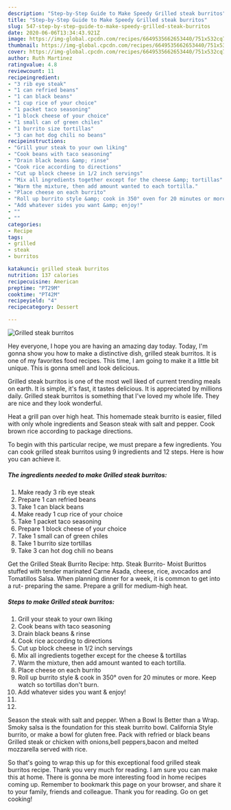 ```yaml
---
description: "Step-by-Step Guide to Make Speedy Grilled steak burritos"
title: "Step-by-Step Guide to Make Speedy Grilled steak burritos"
slug: 547-step-by-step-guide-to-make-speedy-grilled-steak-burritos
date: 2020-06-06T13:34:43.921Z
image: https://img-global.cpcdn.com/recipes/6649535662653440/751x532cq70/grilled-steak-burritos-recipe-main-photo.jpg
thumbnail: https://img-global.cpcdn.com/recipes/6649535662653440/751x532cq70/grilled-steak-burritos-recipe-main-photo.jpg
cover: https://img-global.cpcdn.com/recipes/6649535662653440/751x532cq70/grilled-steak-burritos-recipe-main-photo.jpg
author: Ruth Martinez
ratingvalue: 4.8
reviewcount: 11
recipeingredient:
- "3 rib eye steak"
- "1 can refried beans"
- "1 can black beans"
- "1 cup rice of your choice"
- "1 packet taco seasoning"
- "1 block cheese of your choice"
- "1 small can of green chiles"
- "1 burrito size tortillas"
- "3 can hot dog chili no beans"
recipeinstructions:
- "Grill your steak to your own liking"
- "Cook beans with taco seasoning"
- "Drain black beans &amp; rinse"
- "Cook rice according to directions"
- "Cut up block cheese in 1/2 inch servings"
- "Mix all ingredients together except for the cheese &amp; tortillas"
- "Warm the mixture, then add amount wanted to each tortilla."
- "Place cheese on each burrito"
- "Roll up burrito style &amp; cook in 350° oven for 20 minutes or more. Keep watch so tortillas don&#39;t burn."
- "Add whatever sides you want &amp; enjoy!"
- ""
- ""
categories:
- Recipe
tags:
- grilled
- steak
- burritos

katakunci: grilled steak burritos 
nutrition: 137 calories
recipecuisine: American
preptime: "PT29M"
cooktime: "PT42M"
recipeyield: "4"
recipecategory: Dessert

---
```



![Grilled steak burritos](https://img-global.cpcdn.com/recipes/6649535662653440/751x532cq70/grilled-steak-burritos-recipe-main-photo.jpg)

Hey everyone, I hope you are having an amazing day today. Today, I'm gonna show you how to make a distinctive dish, grilled steak burritos. It is one of my favorites food recipes. This time, I am going to make it a little bit unique. This is gonna smell and look delicious.

Grilled steak burritos is one of the most well liked of current trending meals on earth. It is simple, it's fast, it tastes delicious. It is appreciated by millions daily. Grilled steak burritos is something that I've loved my whole life. They are nice and they look wonderful.

Heat a grill pan over high heat. This homemade steak burrito is easier, filled with only whole ingredients and Season steak with salt and pepper. Cook brown rice according to package directions.


To begin with this particular recipe, we must prepare a few ingredients. You can cook grilled steak burritos using 9 ingredients and 12 steps. Here is how you can achieve it.

<!--inarticleads1-->

##### The ingredients needed to make Grilled steak burritos:

1. Make ready 3 rib eye steak
1. Prepare 1 can refried beans
1. Take 1 can black beans
1. Make ready 1 cup rice of your choice
1. Take 1 packet taco seasoning
1. Prepare 1 block cheese of your choice
1. Take 1 small can of green chiles
1. Take 1 burrito size tortillas
1. Take 3 can hot dog chili no beans


Get the Grilled Steak Burrito Recipe: http. Steak Burrito- Moist Burittos stuffed with tender marinated Carne Asada, cheese, rice, avocados and Tomatillos Salsa. When planning dinner for a week, it is common to get into a rut- preparing the same. Prepare a grill for medium-high heat. 

<!--inarticleads2-->

##### Steps to make Grilled steak burritos:

1. Grill your steak to your own liking
1. Cook beans with taco seasoning
1. Drain black beans &amp; rinse
1. Cook rice according to directions
1. Cut up block cheese in 1/2 inch servings
1. Mix all ingredients together except for the cheese &amp; tortillas
1. Warm the mixture, then add amount wanted to each tortilla.
1. Place cheese on each burrito
1. Roll up burrito style &amp; cook in 350° oven for 20 minutes or more. Keep watch so tortillas don&#39;t burn.
1. Add whatever sides you want &amp; enjoy!
1. 
1. 


Season the steak with salt and pepper. When a Bowl Is Better than a Wrap. Smoky salsa is the foundation for this steak burrito bowl. California Style burrito, or make a bowl for gluten free. Pack with refried or black beans Grilled steak or chicken with onions,bell peppers,bacon and melted mozzarella served with rice. 

So that's going to wrap this up for this exceptional food grilled steak burritos recipe. Thank you very much for reading. I am sure you can make this at home. There is gonna be more interesting food in home recipes coming up. Remember to bookmark this page on your browser, and share it to your family, friends and colleague. Thank you for reading. Go on get cooking!

